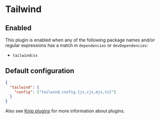 # Tailwind

## Enabled

This plugin is enabled when any of the following package names and/or regular expressions has a match in `dependencies`
or `devDependencies`:

- `tailwindcss`

## Default configuration

```json
{
  "tailwind": {
    "config": ["tailwind.config.{js,cjs,mjs,ts}"]
  }
}
```

Also see [Knip plugins][1] for more information about plugins.

[1]: https://github.com/webpro/knip/blob/main/README.md#plugins
